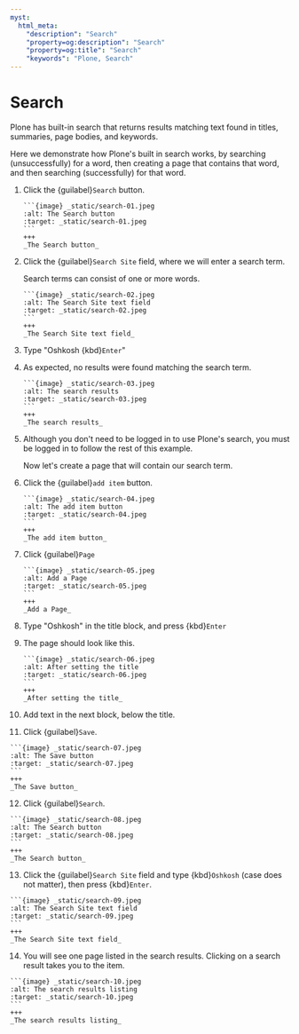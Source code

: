 ```yaml
---
myst:
  html_meta:
    "description": "Search"
    "property=og:description": "Search"
    "property=og:title": "Search"
    "keywords": "Plone, Search"
---
```


# Search

Plone has built-in search that returns results matching text found in titles, summaries, page bodies, and keywords.

Here we demonstrate how Plone's built in search works, by searching (unsuccessfully) for a word, then creating a page that contains that word, and then searching (successfully) for that word.

1. Click the {guilabel}`Search` button.

   ````{card}
   ```{image} _static/search-01.jpeg
   :alt: The Search button
   :target: _static/search-01.jpeg
   ```
   +++
   _The Search button_
   ````

2. Click the {guilabel}`Search Site` field, where we will enter a search term. 

    Search terms can consist of one or more words.

   ````{card}
   ```{image} _static/search-02.jpeg
   :alt: The Search Site text field
   :target: _static/search-02.jpeg
   ```
   +++
   _The Search Site text field_
   ````

3. Type "Oshkosh {kbd}`Enter`"


4. As expected, no results were found matching the search term.

   ````{card}
   ```{image} _static/search-03.jpeg
   :alt: The search results
   :target: _static/search-03.jpeg
   ```
   +++
   _The search results_
   ````

5. Although you don't need to be logged in to use Plone's search, you must be logged in to follow the rest of this example. 

    Now let's create a page that will contain our search term.


6. Click the {guilabel}`add item` button.

   ````{card}
   ```{image} _static/search-04.jpeg
   :alt: The add item button
   :target: _static/search-04.jpeg
   ```
   +++
   _The add item button_
   ````

7. Click {guilabel}`Page`

   ````{card}
   ```{image} _static/search-05.jpeg
   :alt: Add a Page
   :target: _static/search-05.jpeg
   ```
   +++
   _Add a Page_
   ````

8. Type "Oshkosh" in the title block, and press {kbd}`Enter`

9. The page should look like this.

   ````{card}
   ```{image} _static/search-06.jpeg
   :alt: After setting the title
   :target: _static/search-06.jpeg
   ```
   +++
   _After setting the title_
   ````

10. Add text in the next block, below the title.


11. Click {guilabel}`Save`.

   ````{card}
   ```{image} _static/search-07.jpeg
   :alt: The Save button
   :target: _static/search-07.jpeg
   ```
   +++
   _The Save button_
   ````

12. Click {guilabel}`Search`.

   ````{card}
   ```{image} _static/search-08.jpeg
   :alt: The Search button
   :target: _static/search-08.jpeg
   ```
   +++
   _The Search button_
   ````

13. Click the {guilabel}`Search Site` field and type {kbd}`Oshkosh` (case does not matter), then press {kbd}`Enter`.

   ````{card}
   ```{image} _static/search-09.jpeg
   :alt: The Search Site text field
   :target: _static/search-09.jpeg
   ```
   +++
   _The Search Site text field_
   ````

14. You will see one page listed in the search results. Clicking on a search result takes you to the item.

   ````{card}
   ```{image} _static/search-10.jpeg
   :alt: The search results listing
   :target: _static/search-10.jpeg
   ```
   +++
   _The search results listing_
   ````
